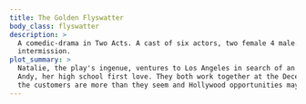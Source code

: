 ```yaml
---
title: The Golden Flyswatter
body_class: flyswatter
description: >
  A comedic-drama in Two Acts. A cast of six actors, two female 4 male. Running time: two hours with fifteen minute
  intermission.
plot_summary: >
  Natalie, the play's ingenue, ventures to Los Angeles in search of an acting career where coincidence reunites her with
  Andy, her high school first love. They both work together at the Decent Nookey, a retro dive bar in Santa Monica where
  the customers are more than they seem and Hollywood opportunities may not be either.
---
```

